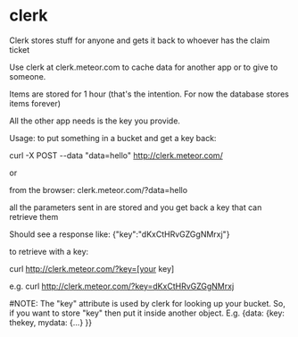 clerk
=======

Clerk stores stuff for anyone and gets it back to whoever has the claim ticket

Use clerk at clerk.meteor.com to cache data for another app or to give to someone. 

Items are stored for 1 hour (that's the intention. For now the database stores items forever)

All the other app needs is the key  you provide.

Usage:
to put something in a bucket and get a key back:

curl -X POST --data "data=hello" http://clerk.meteor.com/ 

or

from the browser: clerk.meteor.com/?data=hello

all the parameters sent in are stored and you get back a key that can retrieve them

Should see a response like:
{"key":"dKxCtHRvGZGgNMrxj"}

to retrieve with a key:

curl http://clerk.meteor.com/?key=[your key]

e.g.
curl http://clerk.meteor.com/?key=dKxCtHRvGZGgNMrxj  

#NOTE:
The "key" attribute is used by clerk for looking up your bucket. So, if you want to store "key" then put it inside another object. E.g. {data: {key: thekey, mydata: {...} }}